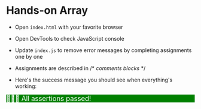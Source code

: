 # Hands-on Array

- Open `index.html` with your favorite browser
- Open DevTools to check JavaScript console
- Update `index.js` to remove error messages by completing assignments one by one
- Assignments are described in /\* *comments blocks* \*/

- Here's the success message you should see when everything's working:

<div style="font-size:18px;background:green;color:white">👏👏👏 All assertions passed!</div>
